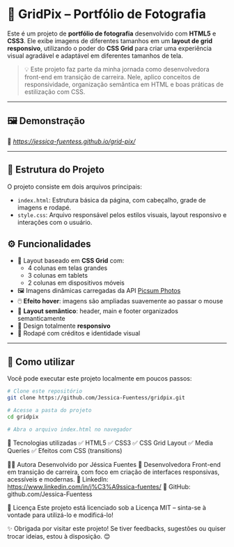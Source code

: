 # 📸 GridPix – Portfólio de Fotografia

Este é um projeto de **portfólio de fotografia** desenvolvido com **HTML5** e **CSS3**. Ele exibe imagens de diferentes tamanhos em um **layout de grid responsivo**, utilizando o poder do **CSS Grid** para criar uma experiência visual agradável e adaptável em diferentes tamanhos de tela.

> 💡 Este projeto faz parte da minha jornada como desenvolvedora front-end em transição de carreira. Nele, aplico conceitos de responsividade, organização semântica em HTML e boas práticas de estilização com CSS.

---

## 🖼️ Demonstração

🔗 *https://jessica-fuentess.github.io/grid-pix/*

---

## 📁 Estrutura do Projeto

O projeto consiste em dois arquivos principais:

- `index.html`: Estrutura básica da página, com cabeçalho, grade de imagens e rodapé.
- `style.css`: Arquivo responsável pelos estilos visuais, layout responsivo e interações com o usuário.

## ⚙️ Funcionalidades

- 🧩 Layout baseado em **CSS Grid** com:
  - 4 colunas em telas grandes
  - 3 colunas em tablets
  - 2 colunas em dispositivos móveis
- 🖼️ Imagens dinâmicas carregadas da API [Picsum Photos](https://picsum.photos/)
- 🖱️ **Efeito hover**: imagens são ampliadas suavemente ao passar o mouse
- 🧾 **Layout semântico**: header, main e footer organizados semanticamente
- 📱 Design totalmente **responsivo**
- 📌 Rodapé com créditos e identidade visual

---

## 🚀 Como utilizar

Você pode executar este projeto localmente em poucos passos:

```bash
# Clone este repositório
git clone https://github.com/Jessica-Fuentess/gridpix.git

# Acesse a pasta do projeto
cd gridpix

# Abra o arquivo index.html no navegador
```

🧰 Tecnologias utilizadas
✅ HTML5
✅ CSS3
✅ CSS Grid Layout
✅ Media Queries
✅ Efeitos com CSS (transitions)

👩‍💻 Autora
Desenvolvido por Jéssica Fuentes 💜
Desenvolvedora Front-end em transição de carreira, com foco em criação de interfaces responsivas, acessíveis e modernas.
🔗 LinkedIn: https://www.linkedin.com/in/j%C3%A9ssica-fuentes/
🔗 GitHub: github.com/Jessica-Fuentess 

📄 Licença
Este projeto está licenciado sob a Licença MIT – sinta-se à vontade para utilizá-lo e modificá-lo!

✨ Obrigada por visitar este projeto! Se tiver feedbacks, sugestões ou quiser trocar ideias, estou à disposição. 😊
